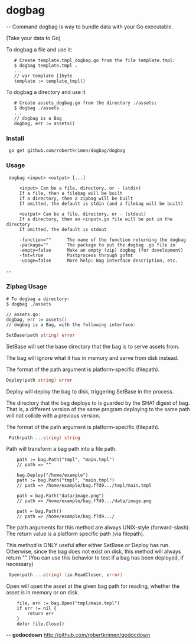# dogbag
--
Command dogbag is way to bundle data with your Go executable.

(Take your data to Go)

To dogbag a file and use it:

       # Create template.tmpl_dogbag.go from the file template.tmpl:
       $ dogbag template.tmpl .
       ...
       // var template []byte
       template := template_tmpl()

To dogbag a directory and use it

       # Create assets_dogbag.go from the directory ./assets:
       $ dogbag ./assets .
       ...
       // dogbag is a Bag
       dogbag, err := assets()

### Install

     go get github.com/robertkrimen/dogbag/dogbag

### Usage

     dogbag <input> <output> [...]

         <input> Can be a file, directory, or - (stdin)
         If a file, then a filebag will be built
         If a directory, then a zipbag will be built
         If omitted, the default is stdin (and a filebag will be built)

         <output> Can be a file, directory, or - (stdout)
         If a directory, then an <input>.go file will be put in the directory
         If omitted, the default is stdout

         -function=""      The name of the function returning the dogbag
         -package=""       The package to put the dogbag .go file in
         -empty=false      Make an empty (zip) dogbag (for development)
         -fmt=true         Postprocess through gofmt
         -usage=false      More help: Bag interface description, etc.

--

### Zipbag Usage

    # To dogbag a directory:
    $ dogbag ./assets

    // assets.go:
    dogbag, err := assets()
    // dogbag is a Bag, with the following interface:

```go
SetBase(path string) error
```
SetBase will set the base directory that the bag is to serve assets from.

The bag will ignore what it has in memory and serve from disk instead.

The format of the path argument is platform-specific (filepath).

```go
Deploy(path string) error
```
Deploy will deploy the bag to disk, triggering SetBase in the process.

The directory that the bag deploys to is guarded by the SHA1 digest of bag.
That is, a different version of the same program deploying to the
same path will not collide with a previous version.

The format of the path argument is platform-specific (filepath).

```go
 Path(path ...string) string
```
Path will transform a bag path into a file path.

        path := bag.Path("tmpl", "main.tmpl")
        // path => ""

        bag.Deploy("/home/example")
        path := bag.Path("tmpl", "main.tmpl")
        // path => /home/example/bag.f7d9.../tmpl/main.tmpl

        path = bag.Path("data/image.png")
        // path => /home/example/bag.f7d9.../data/image.png

        path = bag.Path()
        // path => /home/example/bag.f7d9.../

The path arguments for this method are always UNIX-style (forward-slash).
The return value is a platform specific path (via filepath).

This method is ONLY useful after either SetBase or Deploy has run.
Otherwise, since the bag does not exist on disk, this method will always return ""
(You can use this behavior to test if a bag has been deployed, if necessary)

```go
 Open(path ...string) (io.ReadCloser, error)
```
Open will open the asset at the given bag path for reading,
whether the asset is in memory or on disk.

        file, err := bag.Open("tmpl/main.tmpl")
        if err != nil {
            return err
        }
        defer file.Close()



--
**godocdown** http://github.com/robertkrimen/godocdown
